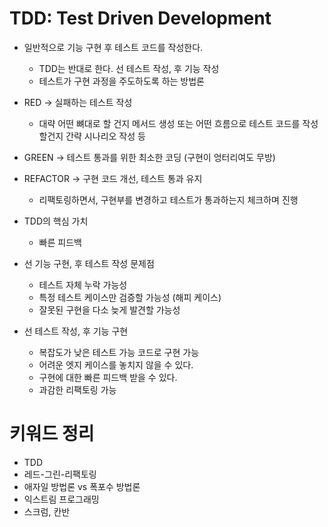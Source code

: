 # TDD: Test Driven Development
- 일반적으로 기능 구현 후 테스트 코드를 작성한다.
  - TDD는 반대로 한다. 선 테스트 작성, 후 기능 작성
  - 테스트가 구현 과정을 주도하도록 하는 방법론

- RED -> 실패하는 테스트 작성
  - 대략 어떤 뼈대로 할 건지 메서드 생성 또는 어떤 흐름으로 테스트 코드를 작성할건지 간략 시나리오 작성 등
- GREEN -> 테스트 통과를 위한 최소한 코딩 (구현이 엉터리여도 무방)
- REFACTOR -> 구현 코드 개선, 테스트 통과 유지
  - 리팩토링하면서, 구현부를 변경하고 테스트가 통과하는지 체크하며 진행

- TDD의 핵심 가치
  - 빠른 피드백
- 선 기능 구현, 후 테스트 작성 문제점
  - 테스트 자체 누락 가능성
  - 특정 테스트 케이스만 검증할 가능성 (해피 케이스)
  - 잘못된 구현을 다소 늦게 발견할 가능성
- 선 테스트 작성, 후 기능 구현 
  - 복잡도가 낮은 테스트 가능 코드로 구현 가능
  - 어려운 엣지 케이스를 놓치지 않을 수 있다.
  - 구현에 대한 빠른 피드백 받을 수 있다.
  - 과감한 리팩토링 가능

# 키워드 정리
- TDD
- 레드-그린-리팩토링
- 애자일 방법론 vs 폭포수 방법론
- 익스트림 프로그래밍
- 스크럼, 칸반